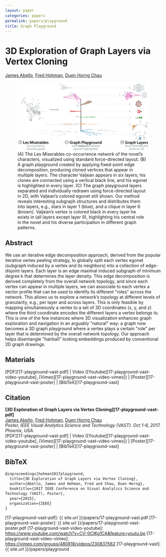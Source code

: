 ```yaml
---
layout: paper
categories: papers
permalink: papers/playground
title: Graph Playground
---
```


# 3D Exploration of Graph Layers via Vertex Cloning
[James Abello][james], [Fred Hohman][fred], [Duen Horng Chau][polo]  

<figure>
     <img class="single" src="/images/papers/17-playground-vast.png">
    <figcaption class="single">
        (A) The Les Miserables co-occurrence network of the novel’s characters, visualized using standard force-directed layout.
        (B) A graph playground created by applying fixed-point edge decomposition, producing cloned vertices that appear in multiple layers.
        The character Valjean appears in six layers; his clones are connected using a vertical black line, and his egonet is highlighted in every layer.
        (C) The graph playground layers separated and individually redrawn using force-directed layout in 2D, with Valjean’s colored egonet still shown. Our method reveals interesting subgraph structures and distributes them into layers, e.g., stars in layer 1 (blue), and a clique in layer 6 (brown).
        Valjean’s vertex is colored black in every layer he exists in (all layers except layer 9), highlighting his central role in the novel and his diverse participation in different graph patterns.
    </figcaption>
</figure>

## Abstract
We use an iterative edge decomposition approach, derived from the popular iterative vertex peeling strategy, to globally split each vertex egonet (subgraph induced by a vertex and its neighbors) into a collection of edge-disjoint layers. 
Each layer is an edge maximal induced subgraph of minimum degree k that determines the layer density.
This edge decomposition is derived completely from the overall network topology, and since each vertex can appear in multiple layers, we can associate to each vertex a vector profile that can be used to identify its different "roles" across the network.
This allows us to explore a network’s topology at different levels of granularity, e.g., per layer and across layers.
This is only feasible by mapping simultaneously a vertex to a set of 3D coordinates (x, y, and z) where the third coordinate encodes the different layers a vertex belongs to.
This is one of the few instances where 3D visualization enhances graph exploration and navigation in an arguably "natural" way: a graph now becomes a 3D graph playground where a vertex plays a certain "role" per layer that is determined by the overall network topology.
Our approach helps disentangle "hairball" looking embeddings produced by conventional 2D graph drawings.

## Materials
[PDF][17-playground-vast-pdf] | Video ([Youtube][17-playground-vast-video-youtube], [Vimeo][17-playground-vast-video-vimeo]) | [Poster][17-playground-vast-poster] | [BibTeX][17-playground-vast]

## Citation
**[3D Exploration of Graph Layers via Vertex Cloning][17-playground-vast-pdf]**  
[James Abello][james], [Fred Hohman][fred], [Duen Horng Chau][polo]  
*Poster, IEEE Visual Analytics Science and Technology (VAST). Oct 1-6, 2017. Phoenix, USA.*  
<span class="paper-misc">
[PDF][17-playground-vast-pdf] | Video ([Youtube][17-playground-vast-video-youtube], [Vimeo][17-playground-vast-video-vimeo]) | [Poster][17-playground-vast-poster] | [BibTeX][17-playground-vast]
</span>

## BibTeX
```
@inproceedings{hohman2017playground,
  title={3D Exploration of Graph Layers via Vertex Cloning},
  author={Abello, James and Hohman, Fred and Chau, Duen Horng},
  booktitle={2017 IEEE Conference on Visual Analytics Science and Technology (VAST), Poster},
  year={2015},
  organization={IEEE}
}
```

[james]: https://www.cs.rutgers.edu/faculty/james-abello-monedero "James Abello"
[fred]: http://fredhohman.com "Fred Hohman"
[polo]: http://www.cc.gatech.edu/~dchau/ "Polo Chau"

[17-playground-vast-pdf]: {{ site.url }}/papers/17-playground-vast.pdf
[17-playground-vast-poster]: {{ site.url }}/papers/17-playground-vast-poster.pdf
[17-playground-vast-video-youtube]: https://www.youtube.com/watch?v=CV-0CIKg1CA&feature=youtu.be
[17-playground-vast-video-vimeo]: https://vimeo.com/groups/480818/videos/230837562
[17-playground-vast]: {{ site.url }}/papers/playground